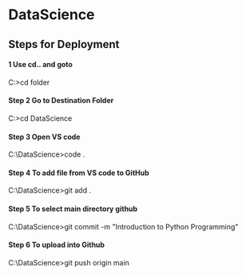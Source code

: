 # DataScience

## Steps for Deployment
#### 1 Use cd.. and goto                             
 C:\>cd folder

#### Step 2 Go to Destination Folder                 
 C:\>cd DataScience

#### Step 3 Open VS code                             
 C:\DataScience>code .


#### Step 4 To add file from VS code to GitHub       
 C:\DataScience>git add .

#### Step 5 To select main directory github          
 C:\DataScience>git commit -m "Introduction to Python Programming"

#### Step 6 To upload into Github                    
 C:\DataScience>git push origin main

